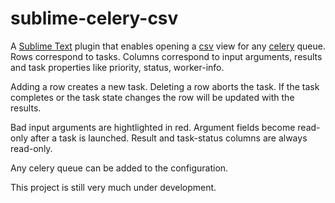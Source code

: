 # sublime-celery-csv
A [Sublime Text](https://www.sublimetext.com) plugin that enables opening a [csv](https://packagecontrol.io/packages/Advanced%20CSV) view for any [celery](http://www.celeryproject.org/) queue. Rows correspond to tasks. Columns correspond to input arguments, results and task properties like priority, status, worker-info.

Adding a row creates a new task. Deleting a row aborts the task. If the task completes or the task state changes the row will be updated with the results.

Bad input arguments are hightlighted in red. Argument fields become read-only after a task is launched. Result and task-status columns are always read-only.

Any celery queue can be added to the configuration.

This project is still very much under development.
